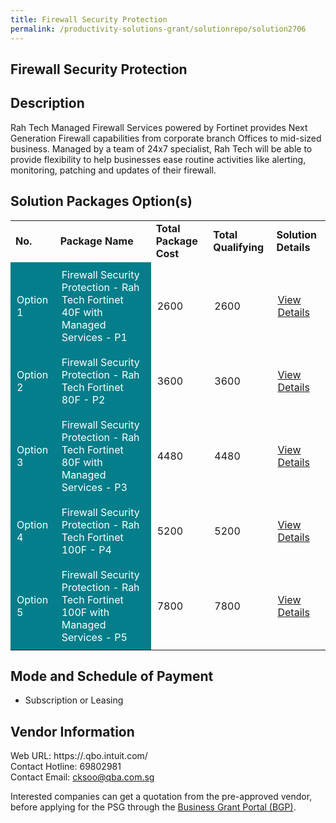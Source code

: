 ```yaml
---
title: Firewall Security Protection
permalink: /productivity-solutions-grant/solutionrepo/solution2706
---
```


## Firewall Security Protection

## Description

Rah Tech Managed Firewall Services powered by Fortinet provides Next Generation Firewall capabilities from corporate branch Offices to mid-sized business. Managed by a team of 24x7 specialist, Rah Tech will be able to provide flexibility to help businesses ease routine activities like alerting, monitoring, patching and updates of their firewall.

## Solution Packages Option(s)

<table>
<tr>
<td><b>No.</b></td>
<td><b>Package Name</b></td>
<td><b>Total Package Cost</b></td>
<td><b>Total Qualifying</b></td>
<td><b>Solution Details</b></td>
</tr>
<tr>
<td style='padding: 10px; background-color: #037E8A; color: #FFFFFF;'>Option 1</td>
<td style='padding: 10px; background-color: #037E8A; color: #FFFFFF;'>Firewall Security Protection - Rah Tech Fortinet 40F with Managed Services - P1</td>
<td style='padding: 10px;'>2600</td>
<td style='padding: 10px;'>2600</td>
<td style='padding: 10px;'><a href='https://www.gobusiness.gov.sg/images/psg/Rah_Tech_20200554_Desensitised_Annex_3_Part_1.pdf' target='_blank'>View Details</a></td>
</tr>
<tr>
<td style='padding: 10px; background-color: #037E8A; color: #FFFFFF;'>Option 2</td>
<td style='padding: 10px; background-color: #037E8A; color: #FFFFFF;'>Firewall Security Protection - Rah Tech Fortinet 80F - P2</td>
<td style='padding: 10px;'>3600</td>
<td style='padding: 10px;'>3600</td>
<td style='padding: 10px;'><a href='https://www.gobusiness.gov.sg/images/psg/Rah_Tech_20200554_Desensitised_Annex_3_Part_2.pdf' target='_blank'>View Details</a></td>
</tr>
<tr>
<td style='padding: 10px; background-color: #037E8A; color: #FFFFFF;'>Option 3</td>
<td style='padding: 10px; background-color: #037E8A; color: #FFFFFF;'>Firewall Security Protection -  Rah Tech Fortinet 80F with Managed Services - P3</td>
<td style='padding: 10px;'>4480</td>
<td style='padding: 10px;'>4480</td>
<td style='padding: 10px;'><a href='https://www.gobusiness.gov.sg/images/psg/Rah_Tech_20200554_Desensitised_Annex_3_Part_3.pdf' target='_blank'>View Details</a></td>
</tr>
<tr>
<td style='padding: 10px; background-color: #037E8A; color: #FFFFFF;'>Option 4</td>
<td style='padding: 10px; background-color: #037E8A; color: #FFFFFF;'>Firewall Security Protection - Rah Tech Fortinet 100F - P4</td>
<td style='padding: 10px;'>5200</td>
<td style='padding: 10px;'>5200</td>
<td style='padding: 10px;'><a href='https://www.gobusiness.gov.sg/images/psg/Rah_Tech_20200554_Desensitised_Annex_3_Part_4.pdf' target='_blank'>View Details</a></td>
</tr>
<tr>
<td style='padding: 10px; background-color: #037E8A; color: #FFFFFF;'>Option 5</td>
<td style='padding: 10px; background-color: #037E8A; color: #FFFFFF;'>Firewall Security Protection - Rah Tech Fortinet 100F with Managed Services - P5</td>
<td style='padding: 10px;'>7800</td>
<td style='padding: 10px;'>7800</td>
<td style='padding: 10px;'><a href='https://www.gobusiness.gov.sg/images/psg/Rah_Tech_20200554_Desensitised_Annex_3_Part_5.pdf' target='_blank'>View Details</a></td>
</tr>
</table>

## Mode and Schedule of Payment

 - Subscription or Leasing

## Vendor Information

 Web URL: https://.qbo.intuit.com/ <br>Contact Hotline: 69802981 <br>Contact Email: cksoo@qba.com.sg <br>

Interested companies can get a quotation from the pre-approved vendor, before applying for the PSG through the <a href='https://www.businessgrants.gov.sg/' target='_blank' rel='noopener'>Business Grant Portal (BGP)</a>.

<script src="/jquery/resize-tables.js"></script>
